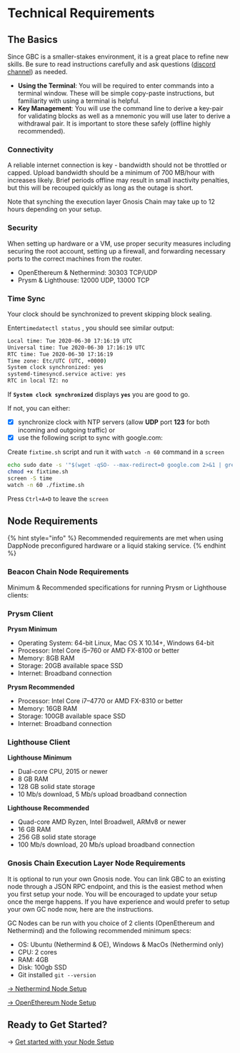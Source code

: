 # Technical Requirements

## The Basics

Since GBC is a smaller-stakes environment, it is a great place to refine new skills. Be sure to read instructions carefully and ask questions ([discord channel](https://t.co/yrSN2dS9Z2)) as needed.

* **Using the Terminal**:  You will be required to enter commands into a terminal window. These will be simple copy-paste instructions, but familiarity with using a terminal is helpful.&#x20;
* **Key Management**: You will use the command line to derive a key-pair for validating blocks as well as a mnemonic you will use later to derive a withdrawal pair. It is important to store these safely (offline highly recommended).

### Connectivity

A reliable internet connection is key - bandwidth should not be throttled or capped. Upload bandwidth should be a minimum of 700 MB/hour with increases likely. Brief periods offline may result in small inactivity penalties, but this will be recouped quickly as long as the outage is short.

Note that synching the execution layer Gnosis Chain may take up to 12 hours depending on your setup.&#x20;

### Security

When setting up hardware or a VM, use proper security measures including securing the root account, setting up a firewall, and forwarding necessary ports to the correct machines from the router.

* OpenEthereum & Nethermind: 30303 TCP/UDP
* Prysm & Lighthouse: 12000 UDP, 13000 TCP

### Time Sync

Your clock should be synchronized to prevent skipping block sealing.

&#x20;Enter`timedatectl status` , you should see similar output:

```bash
Local time: Tue 2020-06-30 17:16:19 UTC
Universal time: Tue 2020-06-30 17:16:19 UTC
RTC time: Tue 2020-06-30 17:16:19
Time zone: Etc/UTC (UTC, +0000)
System clock synchronized: yes
systemd-timesyncd.service active: yes
RTC in local TZ: no
```

If **`System clock synchronized`** displays **`yes`**   you are good to go.

If not, you can either:

* [x] synchronize clock with NTP servers (allow **UDP** port **123** for both incoming and outgoing traffic) or
* [x] use the following script to sync with google.com:

Create `fixtime.sh` script and run it with `watch -n 60` command in a `screen`

```bash
echo sudo date -s '"$(wget -qSO- --max-redirect=0 google.com 2>&1 | grep Date: | cut -d' ' -f5-8)Z"' > fixtime.sh
chmod +x fixtime.sh
screen -S time
watch -n 60 ./fixtime.sh
```

Press `Ctrl+A+D` to leave the `screen`

## Node Requirements

{% hint style="info" %}
Recommended requirements are met when using DappNode preconfigured hardware or a liquid staking service.
{% endhint %}

### Beacon Chain Node Requirements

Minimum & Recommended specifications for running Prysm or Lighthouse clients:

### Prysm Client

**Prysm Minimum**

* Operating System: 64-bit Linux, Mac OS X 10.14+, Windows 64-bit
* Processor: Intel Core i5–760 or AMD FX-8100 or better
* Memory: 8GB RAM
* Storage: 20GB available space SSD
* Internet: Broadband connection

**Prysm Recommended**

* Processor: Intel Core i7–4770 or AMD FX-8310 or better
* Memory: 16GB RAM
* Storage: 100GB available space SSD
* Internet: Broadband connection

### Lighthouse Client

**Lighthouse Minimum**

* Dual-core CPU, 2015 or newer
* 8 GB RAM
* 128 GB solid state storage
* 10 Mb/s download, 5 Mb/s upload broadband connection

**Lighthouse Recommended**

* Quad-core AMD Ryzen, Intel Broadwell, ARMv8 or newer
* 16 GB RAM
* 256 GB solid state storage
* 100 Mb/s download, 20 Mb/s upload broadband connection

### Gnosis Chain Execution Layer Node Requirements

It is optional to run your own Gnosis node. You can link GBC to an existing node through a JSON RPC endpoint, and this is the easiest method when you first setup your node. You will be encouraged to update your setup once the merge happens. If you have experience and would prefer to setup your own GC node now, here are the instructions.

GC Nodes can be run with you choice of 2 clients (OpenEthereum and Nethermind) and the following recommended minimum specs:

* OS: Ubuntu (Nethermind & OE), Windows & MacOs (Nethermind only)
* CPU: 2 cores
* RAM: 4GB
* Disk: 100gb SSD
* Git installed `git --version`

[-> Nethermind Node Setup](../clients/gnosis-chain-node-openethereum-and-nethermind/nethermind-node-setup.md)

[-> OpenEthereum Node Setup ](../clients/gnosis-chain-node-openethereum-and-nethermind/openethereum-node-setup.md)

## Ready to Get Started?

\-> [Get started with your Node Setup](get-started-node-setup/)
